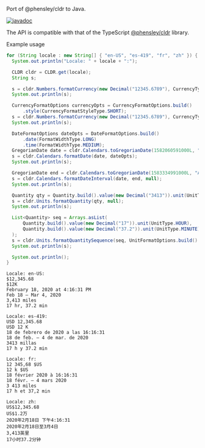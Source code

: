 Port of @phensley/cldr to Java.

[![javadoc](https://javadoc.io/badge2/com.squarespace.cldr-engine/cldr-engine/javadoc.svg)](https://javadoc.io/doc/com.squarespace.cldr-engine/cldr-engine)

The API is compatible with that of the TypeScript [@phensley/cldr](https://phensley.github.io/cldr-engine/docs/en/api-cldr) library.

Example usage

```java
for (String locale : new String[] { "en-US", "es-419", "fr", "zh" }) {
  System.out.println("Locale: " + locale + ":");

  CLDR cldr = CLDR.get(locale);
  String s;

  s = cldr.Numbers.formatCurrency(new Decimal("12345.6789"), CurrencyType.USD);
  System.out.println(s);

  CurrencyFormatOptions currencyOpts = CurrencyFormatOptions.build()
      .style(CurrencyFormatStyleType.SHORT);
  s = cldr.Numbers.formatCurrency(new Decimal("12345.6789"), CurrencyType.USD, currencyOpts);
  System.out.println(s);

  DateFormatOptions dateOpts = DateFormatOptions.build()
      .date(FormatWidthType.LONG)
      .time(FormatWidthType.MEDIUM);
  GregorianDate date = cldr.Calendars.toGregorianDate(1582060591000L, "America/New_York");
  s = cldr.Calendars.formatDate(date, dateOpts);
  System.out.println(s);

  GregorianDate end = cldr.Calendars.toGregorianDate(1583334991000L, "America/New_York");
  s = cldr.Calendars.formatDateInterval(date, end, null);
  System.out.println(s);

  Quantity qty = Quantity.build().value(new Decimal("3413")).unit(UnitType.MILE);
  s = cldr.Units.formatQuantity(qty, null);
  System.out.println(s);

  List<Quantity> seq = Arrays.asList(
      Quantity.build().value(new Decimal("17")).unit(UnitType.HOUR),
      Quantity.build().value(new Decimal("37.2")).unit(UnitType.MINUTE)
  );
  s = cldr.Units.formatQuantitySequence(seq, UnitFormatOptions.build().length(UnitLength.SHORT));
  System.out.println(s);

  System.out.println();
}
```

```
Locale: en-US:
$12,345.68
$12K
February 18, 2020 at 4:16:31 PM
Feb 18 – Mar 4, 2020
3,413 miles
17 hr, 37.2 min

Locale: es-419:
USD 12,345.68
USD 12 K
18 de febrero de 2020 a las 16:16:31
18 de feb. – 4 de mar. de 2020
3413 millas
17 h y 37.2 min

Locale: fr:
12 345,68 $US
12 k $US
18 février 2020 à 16:16:31
18 févr. – 4 mars 2020
3 413 miles
17 h et 37,2 min

Locale: zh:
US$12,345.68
US$1.2万
2020年2月18日 下午4:16:31
2020年2月18日至3月4日
3,413英里
17小时37.2分钟
```
